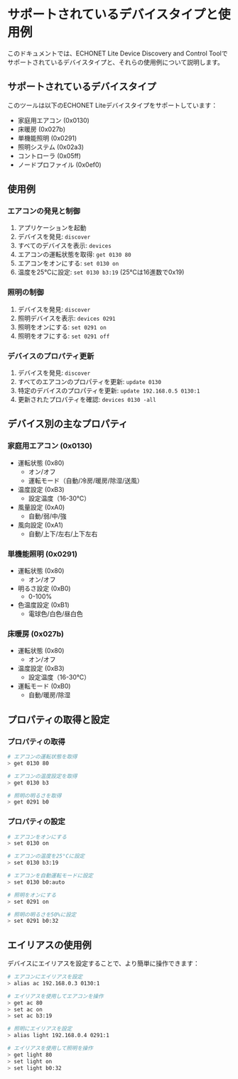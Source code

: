 # サポートされているデバイスタイプと使用例

このドキュメントでは、ECHONET Lite Device Discovery and Control Toolでサポートされているデバイスタイプと、それらの使用例について説明します。

## サポートされているデバイスタイプ

このツールは以下のECHONET Liteデバイスタイプをサポートしています：

- 家庭用エアコン (0x0130)
- 床暖房 (0x027b)
- 単機能照明 (0x0291)
- 照明システム (0x02a3)
- コントローラ (0x05ff)
- ノードプロファイル (0x0ef0)

## 使用例

### エアコンの発見と制御

1. アプリケーションを起動
2. デバイスを発見: `discover`
3. すべてのデバイスを表示: `devices`
4. エアコンの運転状態を取得: `get 0130 80`
5. エアコンをオンにする: `set 0130 on`
6. 温度を25°Cに設定: `set 0130 b3:19` (25°Cは16進数で0x19)

### 照明の制御

1. デバイスを発見: `discover`
2. 照明デバイスを表示: `devices 0291`
3. 照明をオンにする: `set 0291 on`
4. 照明をオフにする: `set 0291 off`

### デバイスのプロパティ更新

1. デバイスを発見: `discover`
2. すべてのエアコンのプロパティを更新: `update 0130`
3. 特定のデバイスのプロパティを更新: `update 192.168.0.5 0130:1`
4. 更新されたプロパティを確認: `devices 0130 -all`

## デバイス別の主なプロパティ

### 家庭用エアコン (0x0130)

- 運転状態 (0x80)
  - オン/オフ
  - 運転モード（自動/冷房/暖房/除湿/送風）
- 温度設定 (0xB3)
  - 設定温度（16-30°C）
- 風量設定 (0xA0)
  - 自動/弱/中/強
- 風向設定 (0xA1)
  - 自動/上下/左右/上下左右

### 単機能照明 (0x0291)

- 運転状態 (0x80)
  - オン/オフ
- 明るさ設定 (0xB0)
  - 0-100%
- 色温度設定 (0xB1)
  - 電球色/白色/昼白色

### 床暖房 (0x027b)

- 運転状態 (0x80)
  - オン/オフ
- 温度設定 (0xB3)
  - 設定温度（16-30°C）
- 運転モード (0xB0)
  - 自動/暖房/除湿

## プロパティの取得と設定

### プロパティの取得

```bash
# エアコンの運転状態を取得
> get 0130 80

# エアコンの温度設定を取得
> get 0130 b3

# 照明の明るさを取得
> get 0291 b0
```

### プロパティの設定

```bash
# エアコンをオンにする
> set 0130 on

# エアコンの温度を25°Cに設定
> set 0130 b3:19

# エアコンを自動運転モードに設定
> set 0130 b0:auto

# 照明をオンにする
> set 0291 on

# 照明の明るさを50%に設定
> set 0291 b0:32
```

## エイリアスの使用例

デバイスにエイリアスを設定することで、より簡単に操作できます：

```bash
# エアコンにエイリアスを設定
> alias ac 192.168.0.3 0130:1

# エイリアスを使用してエアコンを操作
> get ac 80
> set ac on
> set ac b3:19

# 照明にエイリアスを設定
> alias light 192.168.0.4 0291:1

# エイリアスを使用して照明を操作
> get light 80
> set light on
> set light b0:32
```
